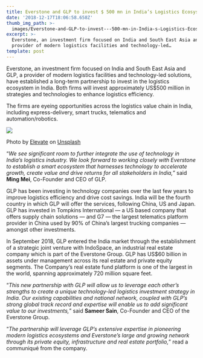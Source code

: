 ```yaml
---
title: Everstone and GLP to invest $ 500 mn in India’s Logistics Ecosystem
date: '2018-12-17T18:06:58.658Z'
thumb_img_path: >-
  images/Everstone-and-GLP-to-invest---500-mn-in-India-s-Logistics-Ecosystem/1*Ila0NyVa92X73roEY3b-iA.jpeg
excerpt: >-
  Everstone, an investment firm focused on India and South East Asia and GLP, a
  provider of modern logistics facilities and technology-led…
template: post
---
```

Everstone, an investment firm focused on India and South East Asia and GLP, a provider of modern logistics facilities and technology-led solutions, have established a long-term partnership to invest in the logistics ecosystem in India. Both firms will invest approximately US$500 million in strategies and technologies to enhance logistics efficiency.

The firms are eyeing opportunities across the logistics value chain in India, including express-delivery, smart trucks, telematics and automation/robotics.

![](/images/Everstone-and-GLP-to-invest---500-mn-in-India-s-Logistics-Ecosystem/1*Ila0NyVa92X73roEY3b-iA.jpeg)

<figcaption>Photo by <a href="https://unsplash.com/photos/GAdkOpqbTfo?utm_source=unsplash&amp;utm_medium=referral&amp;utm_content=creditCopyText" data-href="https://unsplash.com/photos/GAdkOpqbTfo?utm_source=unsplash&amp;utm_medium=referral&amp;utm_content=creditCopyText" class="markup--anchor markup--figure-anchor" rel="noopener" target="_blank">Elevate</a> on&nbsp;<a href="https://unsplash.com/search/photos/warehouse?utm_source=unsplash&amp;utm_medium=referral&amp;utm_content=creditCopyText" data-href="https://unsplash.com/search/photos/warehouse?utm_source=unsplash&amp;utm_medium=referral&amp;utm_content=creditCopyText" class="markup--anchor markup--figure-anchor" rel="noopener" target="_blank">Unsplash</a></figcaption>

“*We see significant room to further integrate the use of technology in India’s logistics industry. We look forward to working closely with Everstone to establish a smart ecosystem that harnesses technology to accelerate growth, create value and drive returns for all stakeholders in India,*” said **Ming Mei**, Co-Founder and CEO of GLP.

GLP has been investing in technology companies over the last few years to improve logistics efficiency and drive cost savings. India will be the fourth country in which GLP will offer the services, following China, US and Japan. GLP has invested in Tompkins International — a US based company that offers supply chain solutions — and G7 — the largest telematics platform provider in China used by 90% of China’s largest trucking companies — amongst other investments.

In September 2018, GLP entered the India market through the establishment of a strategic joint venture with IndoSpace, an industrial real estate company which is part of the Everstone Group. GLP has US$60 billion in assets under management across its real estate and private equity segments. The Company’s real estate fund platform is one of the largest in the world, spanning approximately 720 million square feet.

“*This new partnership with GLP will allow us to leverage each other’s strengths to create a unique technology-led logistics investment strategy in India. Our existing capabilities and national network, coupled with GLP’s strong global track record and expertise will enable us to add significant value to our investments,*” said **Sameer Sain**, Co-Founder and CEO of the Everstone Group.

“*The partnership will leverage GLP’s extensive expertise in pioneering modern logistics ecosystems and Everstone’s large and growing network through its private equity, infrastructure and real estate portfolio,*” read a communiqué from the company.
